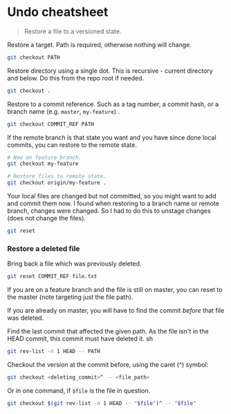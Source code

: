# Undo cheatsheet
> Restore a file to a versioned state.


Restore a target. Path is required, otherwise nothing will change.

```sh
git checkout PATH
```

Restore directory using a single dot. This is recursive - current directory and below. Do this from the repo root if needed.

```sh
git checkout .
```

Restore to a commit reference. Such as a tag number, a commit hash, or a branch name (e.g. `master`, `my-feature`) .

```sh
git checkout COMMIT_REF PATH
```

If the remote branch is that state you want and you have since done local commits, you can restore to the remote state.

```sh
# Now on feature branch.
git checkout my-feature

# Restore files to remote state.
git checkout origin/my-feature .
```

Your local files are changed but not committed, so you might want to add and commit them now. I found when restoring to a branch name or remote branch, changes were changed. So I had to do this to unstage changes (does not change the files).

```sh
git reset
```

### Restore a deleted file

Bring back a file which was previously deleted.

```sh
git reset COMMIT_REF file.txt
```

If you are on a feature branch and the file is still on master, you can reset to the master (note targeting just the file path).

If you are already on master, you will have to find the commit _before_ that file was deleted.

Find the last commit that affected the given path. As the file isn't in the HEAD commit, this commit must have deleted it.
sh

```sh
git rev-list -n 1 HEAD -- PATH
```

Checkout the version at the commit before, using the caret (^) symbol:
```sh
git checkout <deleting_commit>^ -- <file_path>
```

Or in one command, if `$file` is the file in question.

```sh
git checkout $(git rev-list -n 1 HEAD -- "$file")^ -- "$file"
```
<!--stackedit_data:
eyJoaXN0b3J5IjpbMTY3MDMwOTY4OF19
-->